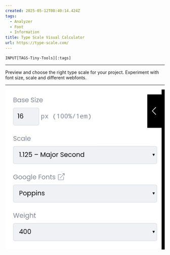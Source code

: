 ```yaml
---
created: 2025-05-12T08:40:14.424Z
tags: 
  - Analyzer
  - Font
  - Information
title: Type Scale Visual Calculator
url: https://type-scale.com/
---
```

```meta-bind
INPUT[TAGS-Tiny-Tools][:tags]
```

___
Preview and choose the right type scale for your project. Experiment with font size, scale and different webfonts.
___

![](_attachments/type-scale-visual-calculator.jpg)
